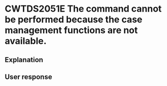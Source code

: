 # CWTDS2051E The command cannot be performed because the case management functions are not available.

## Explanation

## User response